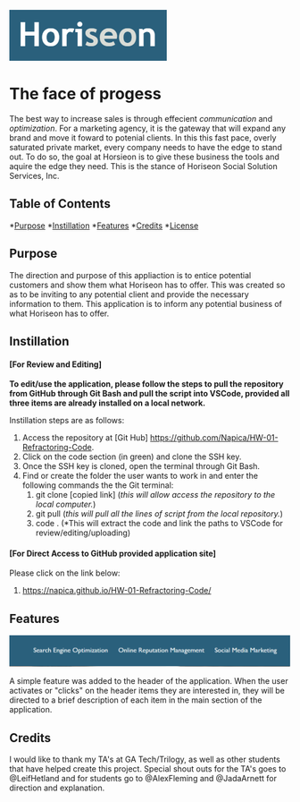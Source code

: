 ![horiseonLogo](/assets/images/horiseonLogo.png)

# The face of progess

The best way to increase sales is through effecient *communication* and *optimization*.  For a marketing agency, it is the gateway that will expand any brand and move it foward to potenial clients.  In this this fast pace, overly saturated private market, every company needs to have the edge to stand out.  To do so, the goal at Horsieon is to give these business the tools and aquire the edge they need.  This is the stance of Horiseon Social Solution Services, Inc.

## Table of Contents

*[Purpose](#purpose)
*[Instillation](#instillation)
*[Features](#features)
*[Credits](#credits)
*[License](#liscens)
    
## Purpose

The direction and purpose of this appliaction is to entice potential customers and show them what Horiseon has to
offer.  This was created so as to be inviting to any potential client and provide the necessary information to them.  This application is to inform any potential business of what Horiseon has to offer.  

## Instillation 
#### [For Review and Editing]
**To edit/use the application, please follow the steps to pull the repository from GitHub through Git Bash and pull the script into VSCode, provided all three items are already installed on a local network.**

Instillation steps are as follows:
1. Access the repository at [Git Hub] https://github.com/Napica/HW-01-Refractoring-Code. 
2. Click on the code section (in green) and clone the SSH key.  
3. Once the SSH key is cloned, open the terminal through Git Bash.
4. Find or create the folder the user wants to work in and enter the following commands the the Git terminal:
    1. git clone [copied link]    (*this will allow access the repository to the local computer.*)
    2. git pull (*this will pull all the lines of script from the local repository.*)
    3. code . (*This will extract the code and link the paths to VSCode for review/editing/uploading)

#### [For Direct Access to GitHub provided application site]

Please click on the link below: 
1. https://napica.github.io/HW-01-Refractoring-Code/

## Features 

![itemLinks](/assets/images/itemLinks.png)

A simple feature was added to the header of the application.  When the user activates or "clicks" on the header items they are interested in, they will be directed to a brief description of each item in the main section of the application.  

## Credits

I would like to thank my TA's at GA Tech/Trilogy, as well as other students that have helped create this project.  Special shout outs for the TA's goes to @LeifHetland and for students go to @AlexFleming and @JadaArnett for direction and explanation.  



